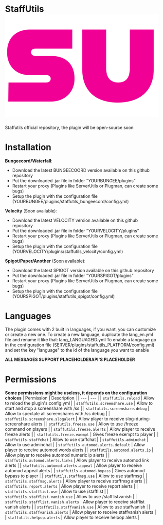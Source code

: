 # StaffUtils ![su](images/su.png)
Staffutils official repository, the plugin will be open-source soon

# Installation
**Bungeecord/Waterfall**:
- Download the latest BUNGEECOORD version available on this github repository
- Put the downloaded .jar file in folder "YOURBUNGEE/plugins"
- Restart your proxy (Plugins like ServerUtils or Plugman, can create some bugs)
- Setup the plugin with the configuration file (YOURBUNGEE/plugins/staffutils_bungeecord/config.yml)

**Velocity** (Soon available):
- Download the latest VELOCITY version available on this github repository
- Put the downloaded .jar file in folder "YOURVELOCITY/plugins"
- Restart your proxy (Plugins like ServerUtils or Plugman, can create some bugs)
- Setup the plugin with the configuration file (YOURVELOCITY/plugins/staffutils_velocity/config.yml)

**Spigot/Paper/Another** (Soon available):
- Download the latest SPIGOT version available on this github repository
- Put the downloaded .jar file in folder "YOURSPIGOT/plugins"
- Restart your proxy (Plugins like ServerUtils or Plugman, can create some bugs)
- Setup the plugin with the configuration file (YOURSPIGOT/plugins/staffutils_spigot/config.yml)

# Languages
The plugin comes with 2 built in languages, if you want, you can customize or create a new one. To create a new language, duplicate the lang_en.yml file and rename it like that: lang_LANGUAGEID.yml
To enable a language go in the configuration file (SERVER/plugins/staffutils_PLATFORM/config.yml) and set the key "language" to the id of the language you want to enable

**ALL MESSAGES SUPPORT PLACEHOLDERAPI'S PLACEHOLDER**

# Permissions
**Some permissions might be useless, it depends on the configuration choices**
| Permission | Description |
| --- | --- |
| `staffutils.reload` | Allow to reload the plugin's config.yml |
| `staffutils.screenshare.use` | Allow to start and stop a screenshare with /ss |
| `staffutils.screenshare.debug` | Allow to spectate all screenshares with /ss debug |
| `staffutils.screenshare.slogalert` | Allow player to receive slog-during-screenshare alerts |
| `staffutils.freeze.use` | Allow to use /freeze command on players |
| `staffutils.freeze.alerts` | Allow player to receive freeze alerts |
| `staffutils.freeze.exempt` | Gives freeze exempt to player |
| `staffutils.staffchat` | Allow to use staffchat |
| `staffutils.adminchat` | Allow to use adminchat |
| `staffutils.automod.alerts.default` | Allow player to receive automod words alerts |
| `staffutils.automod.alerts.ip` | Allow player to receive automod numeric ip alerts |
| `staffutils.automod.alerts.links` | Allow player to receive automod link alerts |
| `staffutils.automod.alerts.appeal` | Allow player to receive automod appeal alerts |
| `staffutils.automod.bypass` | Gives automod bypass to player |
| `staffutils.staffmsg.use` | Allow to use staffmsg |
| `staffutils.staffmsg.alerts` | Allow player to receive staffmsg alerts |
| `staffutils.report.alerts` | Allow player to receive report alerts |
| `staffutils.stafflist.use` | Allow to use /stafflist |
| `staffutils.stafflist.vanish.use` | Allow to use /stafflistvanish |
| `staffutils.stafflist.vanish.alerts` | Allow player to receive stafflist vanish alerts |
| `staffutils.staffvanish.use` | Allow to use staffvanish |
| `staffutils.staffvanish.alerts` | Allow player to receive staffvanish alerts |
| `staffutils.helpop.alerts` | Allow player to receive helpop alerts |

